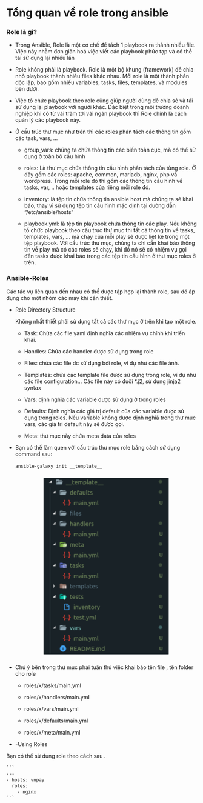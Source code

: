 # Tổng quan về role trong ansible

### Role là gì?

- Trong Ansible, Role là một cơ chế để tách 1 playbook ra thành nhiều file. Việc này nhằm đơn giản hoá việc viết các playbook phức tạp và 
có thể tái sử dụng lại nhiều lần 

- Role không phải là playbook. Role là một bộ khung (framework) để chia nhỏ playbook thành nhiều files khác nhau. Mỗi role là một thành phần độc lập, bao gồm nhiều variables, tasks, files, templates, và modules bên dưới.

- Việc tổ chức playbook theo role cũng giúp người dùng dễ chia sẻ và tái sử dụng lại playbook với người khác. Đặc biệt trong môi trường doanh nghiệp khi có từ vài trăm tới vài ngàn playbook thì Role chính là cách quản lý các playbook này.

- Ở cấu trúc thư mục như trên thì các roles phân tách các thông tin gồm các task, vars, …

    - group_vars: chúng ta chứa thông tin các biến toàn cục, mà có thể sử dụng ở toàn bộ cấu hình

    -  roles: Là thư mục chứa thông tin cấu hình phân tách của từng role. Ở đây gồm các roles: apache, common, mariadb, nginx, php và wordpress. Trong mỗi role đó thì gồm các thông tin cấu hình về tasks, var, .. hoặc templates của riêng mỗi role đó.

    -  inventory: là tệp tin chứa thông tin ansible host mà chúng ta sẽ khai báo, thay vì sử dụng tệp tin cấu hình mặc định tại đường dẫn “/etc/ansible/hosts”

    -  playbook.yml: là tệp tin playbook chứa thông tin các play. Nếu không tổ chức playbook theo cấu trúc thư mục thì tất cả thông tin về tasks, templates, vars, … mà chạy của mỗi play sẽ được liệt kê trong một tệp playbook. Với cấu trúc thư mục, chúng ta chỉ cần khai báo thông tin về play mà có các roles sẽ chạy, khi đó nó sẽ có nhiệm vụ gọi đến tasks được khai báo trong các tệp tin cấu hình ở thư mục roles ở trên.

### Ansible-Roles

Các tác vụ liên quan đến nhau có thể được tập hợp lại thành role, sau đó áp dụng cho một nhóm các máy khi cần thiết.

- Role Directory Structure

    Không nhất thiết phải sử dụng tất cả các thư mục ở trên khi tạo một role.

    - Task: Chứa các file yaml định nghĩa các nhiệm vụ chính khi triển khai.

    - Handles: Chứa các handler được sử dụng trong role
    
    - Files: chứa các file dc sử dụng bởi role, ví dụ như các file ảnh.
    
    - Templates: chứa các template file được sử dụng trong role, ví dụ như các file configuration... Các file này có đuôi *.j2, sử dụng jinja2 syntax
    
    - Vars: định nghĩa các variable được sử dụng ở trong roles
    
    - Defaults: Định nghĩa các giá trị default của các variable được sử dụng trong roles. Nếu variable không được định nghiã trong thư mục vars, các giá trị default này sẽ được gọi.
    
    - Meta: thư mục này chứa meta data của roles

- Bạn có thể làm quen với cấu trúc thư mục role bằng cách sử dụng command sau:

    ` ansible-galaxy init __template__ `

    <h3 align="center"><img src="../Images/9.png"></h3>

- Chú ý bên trong thư mục phải tuân thủ việc khai báo tên file , tên folder cho role

    - roles/x/tasks/main.yml

    - roles/x/handlers/main.yml

    - roles/x/vars/main.yml

    - roles/x/defaults/main.yml

    - roles/x/meta/main.yml

- -Using Roles

Bạn có thể sử dụng role theo cách sau .

    ```
    ---
    - hosts: vnpay
      roles:
        - nginx
    ```




